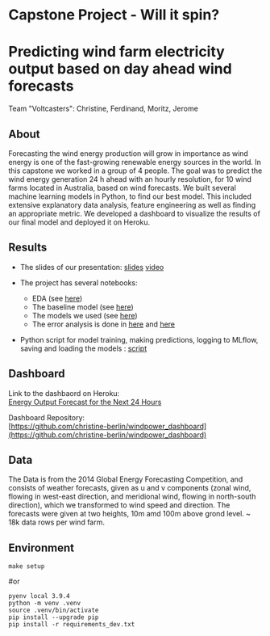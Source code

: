# Capstone Project - Will it spin?
# Predicting wind farm electricity output based on day ahead wind forecasts

Team "Voltcasters": Christine, Ferdinand, Moritz, Jerome

## About
Forecasting the wind energy production will grow in importance as wind energy is one of the fast-growing renewable energy sources in the world.
In this capstone we worked in a group of 4 people. The goal was to predict the wind energy generation 24 h ahead with an hourly resolution, for 10 wind farms located in Australia, based on wind forecasts. 
We built several machine learning models in Python, to find our best model. This included extensive explanatory data analysis, feature engineering as well as finding an appropriate metric. We developed a dashboard to visualize the results of our final model and deployed it on Heroku.

## Results
- The slides of our presentation: [slides](presentation.pdf) [video](https://www.youtube.com/watch?v=NEy4wG9iWeU&t=2s)

- The project has several notebooks: <br>
   - EDA (see [here](notebooks/1_EDA.ipynb)) 
   - The baseline model (see [here](notebooks/2_Baseline.ipynb)) 
   - The models we used (see [here](notebooks/3_Modeling.ipynb)) 
   - The error analysis is done in [here](notebooks/4_Error_Analysis_all_models.ipynb) and [here](notebooks/4_Error_Analysis_Random_Forest.ipynb)

- Python script for model training, making predictions, logging to MLflow, saving and loading the models : [script](modeling/functions.py) 

## Dashboard
Link to the dashbaord on Heroku: \
[Energy Output Forecast for the Next 24 Hours](https://windpower-forecast.herokuapp.com)

Dashboard Repository: \
[https://github.com/christine-berlin/windpower_dashboard](https://github.com/christine-berlin/windpower_dashboard)

## Data
The Data is from the 2014 Global Energy Forecasting Competition, and consists of
weather forecasts, given as u and v components (zonal wind, flowing in west-east direction, and meridional wind, flowing in north-south direction), 
which we transformed to wind speed and direction.
The forecasts were given at two heights, 10m amd 100m above grond level.
~ 18k data rows per wind farm.


## Environment
```
make setup
```
#or


```
pyenv local 3.9.4
python -m venv .venv
source .venv/bin/activate
pip install --upgrade pip
pip install -r requirements_dev.txt
```


 
